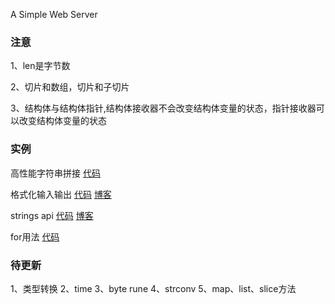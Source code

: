 A Simple Web Server
### 注意
1、len是字节数

2、切片和数组，切片和子切片

3、结构体与结构体指针,结构体接收器不会改变结构体变量的状态，指针接收器可以改变结构体变量的状态


### 实例
高性能字符串拼接 [代码](https://github.com/LZhenSheng/GolangStudy/blob/main/Introduction/string_concatenation.go)

格式化输入输出 [代码](https://github.com/LZhenSheng/GolangStudy/blob/main/Introduction/standard_streams.go) [博客](https://blog.csdn.net/weixin_44575660/article/details/142450130?spm=1001.2014.3001.5501)

strings api [代码](https://github.com/LZhenSheng/GolangStudy/blob/main/Introduction/strings_api.go) [博客](https://blog.csdn.net/weixin_44575660/article/details/142470978?spm=1001.2014.3001.5501)

for用法 [代码](https://github.com/LZhenSheng/GolangStudy/blob/main/Introduction/for_using.go) 
### 待更新
1、类型转换
2、time
3、byte rune
4、strconv
5、map、list、slice方法